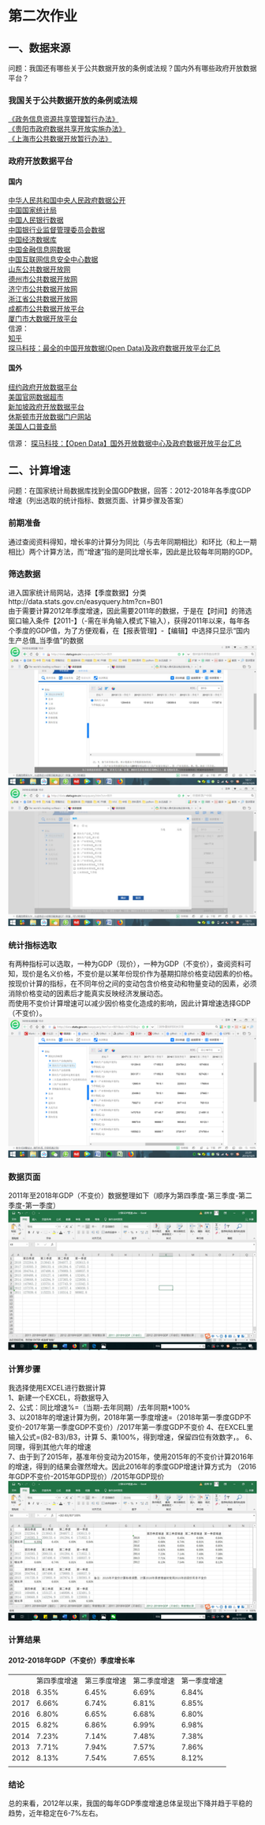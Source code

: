 # 第二次作业 #
## 一、数据来源 ##
问题：我国还有哪些关于公共数据开放的条例或法规？国内外有哪些政府开放数据平台？
### 我国关于公共数据开放的条例或法规 ###
[《政务信息资源共享管理暂行办法》](https://baike.baidu.com/item/%E6%94%BF%E5%8A%A1%E4%BF%A1%E6%81%AF%E8%B5%84%E6%BA%90%E5%85%B1%E4%BA%AB%E7%AE%A1%E7%90%86%E6%9A%82%E8%A1%8C%E5%8A%9E%E6%B3%95/19974171?fr=aladdin)  
[《贵阳市政府数据共享开放实施办法》](http://www.gywb.cn/content/2018-05/02/content_5709098.htm)  
[《上海市公共数据开放暂行办法》](http://www.shanghai.gov.cn/nw2/nw2314/nw2319/nw41893/nw42230/u21aw1401306.html)  
### 政府开放数据平台 ###
#### 国内 ####
[中华人民共和国中央人民政府数据公开](http://www.gov.cn/shuju/)  
[中国国家统计局](http://www.stats.gov.cn)  
[中国人民银行数据](http://www.pbc.gov.cn/diaochatongjisi/116219/index.html)  
[中国银行业监督管理委员会数据](http://www.pbc.gov.cn/jinrongshichangsi/147160/147171/index.html)  
[中国经济数据库](https://www.ceicdata.com/zh-hans/products/china-economic-database)  
[中国金融信息网数据](http://dc.xinhua08.com/)  
[中国互联网信息安全中心数据](https://www.cnnic.net.cn/hlwfzyj/hlwxzbg/)  
[山东公共数据开放网](http://data.sd.gov.cn/)  
[德州市公共数据开放网](http://dzdata.sd.gov.cn/)  
[济宁市公共数据开放网](http://jindata.sd.gov.cn/)  
[浙江省公共数据开放网](http://data.zjzwfw.gov.cn/jdop_front/index.do)  
[成都市公共数据开放平台](http://www.cddata.gov.cn/)  
[厦门市大数据开放平台](http://data.xm.gov.cn/)  
信源：  
[知乎](https://www.zhihu.com/question/19969760)  
[探马科技：最全的中国开放数据(Open Data)及政府数据开放平台汇总](http://www.tanmer.com/blog/451)  
#### 国外 ####
[纽约政府开放数据平台](https://opendata.cityofnewyork.us/)  
[美国官网数据超市](https://www.data.gov/)  
[新加坡政府开放数据平台](https://data.gov.sg/)  
[休斯顿市开放数据门户网站](http://data.houstontx.gov/)  
[美国人口普查局](http://usgovxml.com/)  

信源：
[探马科技：【Open Data】国外开放数据中心及政府数据开放平台汇总](http://www.tanmer.com/blog/537)

## 二、计算增速 ##
问题：在国家统计局数据库找到全国GDP数据，回答：2012-2018年各季度GDP增速（列出选取的统计指标、数据页面、计算步骤及答案）
### 前期准备 ###
通过查阅资料得知，增长率的计算分为同比（与去年同期相比）和环比（和上一期相比）两个计算方法，而“增速”指的是同比增长率，因此是比较每年同期的GDP。
### 筛选数据 ###
进入国家统计局网站，选择【季度数据】分类http://data.stats.gov.cn/easyquery.htm?cn=B01  
由于需要计算2012年季度增速，因此需要2011年的数据，于是在【时间】的筛选窗口输入条件【2011-】（-需在半角输入模式下输入），获得2011年以来，每年各个季度的GDP值，为了方便观看，在【报表管理】-【编辑】中选择只显示“国内生产总值_当季值”的数据  
![](https://github.com/Chenyu-Li008/Homework/blob/master/1.jpg)
![](https://github.com/Chenyu-Li008/Homework/blob/master/2.jpg)
### 统计指标选取 ###
有两种指标可以选取，一种为GDP（现价），一种为GDP（不变价），查阅资料可知，现价是名义价格，不变价是以某年份现价作为基期扣除价格变动因素的价格。  
按现价计算的指标，在不同年份之间的变动包含价格变动和物量变动的因素，必须消除价格变动的因素后才能真实反映经济发展动态。  
而使用不变价计算增速可以减少因价格变化造成的影响，因此计算增速选择GDP（不变价）。  
![](https://github.com/Chenyu-Li008/Homework/blob/master/7.png)
### 数据页面 ###
2011年至2018年GDP（不变价）数据整理如下（顺序为第四季度-第三季度-第二季度-第一季度）  
![](https://github.com/Chenyu-Li008/Homework/blob/master/3.jpg)
### 计算步骤 ###
我选择使用EXCEL进行数据计算  
1、新建一个EXCEL，将数据导入  
2、公式：同比增速%=（当期-去年同期）/去年同期*100%  
3、以2018年的增速计算为例，2018年第一季度增速=（2018年第一季度GDP不变价-2017年第一季度GDP不变价）/2017年第一季度GDP不变价
4、在EXCEL里输入公式=(B2-B3)/B3，计算
5、乘100%，得到增速，保留四位有效数字，。
6、同理，得到其他六年的增速  
7、由于到了2015年，基准年份变动为2015年，使用2015年的不变价计算2016年的增速，得到的结果会骤然增大。因此2016年的季度GDP增速计算方式为 （2016年GDP不变价-2015年GDP现价）/2015年GDP现价
![](https://github.com/Chenyu-Li008/Homework/blob/master/5.jpg)
### 计算结果 ###
#### 2012-2018年GDP（不变价）季度增长率 ####
<table>
   <tr>
      <td></td>
      <td>第四季度增速</td>
      <td>第三季度增速</td>
      <td>第二季度增速</td>
      <td>第一季度增速</td>
   </tr>
   <tr>
      <td>2018</td>
      <td>6.35%</td>
      <td>6.45%</td>
      <td>6.69%</td>
      <td>6.84%</td>
   </tr>
   <tr>
      <td>2017</td>
      <td>6.66%</td>
      <td>6.74%</td>
      <td>6.81%</td>
      <td>6.85%</td>
   </tr>
   <tr>
      <td>2016</td>
      <td>6.80%</td>
      <td>6.65%</td>
      <td>6.68%</td>
      <td>6.80%</td>
   </tr>
   <tr>
      <td>2015</td>
      <td>6.82%</td>
      <td>6.86%</td>
      <td>6.99%</td>
      <td>6.98%</td>
   </tr>
   <tr>
      <td>2014</td>
      <td>7.23%</td>
      <td>7.14%</td>
      <td>7.48%</td>
      <td>7.38%</td>
   </tr>
   <tr>
      <td>2013</td>
      <td>7.71%</td>
      <td>7.94%</td>
      <td>7.57%</td>
      <td>7.86%</td>
   </tr>
   <tr>
      <td>2012</td>
      <td>8.13%</td>
      <td>7.54%</td>
      <td>7.65%</td>
      <td>8.12%</td>
   </tr>
   <tr>
      <td></td>
   </tr>
</table>

### 结论 ###
总的来看，2012年以来，我国的每年GDP季度增速总体呈现出下降并趋于平稳的趋势，近年稳定在6-7%左右。
